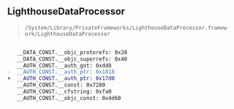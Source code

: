 ## LighthouseDataProcessor

> `/System/Library/PrivateFrameworks/LighthouseDataProcessor.framework/LighthouseDataProcessor`

```diff

   __DATA_CONST.__objc_protorefs: 0x28
   __DATA_CONST.__objc_superrefs: 0x40
   __AUTH_CONST.__auth_got: 0xdd8
-  __AUTH_CONST.__auth_ptr: 0x1818
+  __AUTH_CONST.__auth_ptr: 0x17d0
   __AUTH_CONST.__const: 0x7280
   __AUTH_CONST.__cfstring: 0xfa0
   __AUTH_CONST.__objc_const: 0x4d60

```
